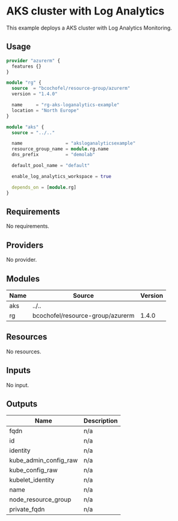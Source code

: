 # AKS cluster with Log Analytics

This example deploys a AKS cluster with Log Analytics Monitoring.

## Usage

```hcl:examples/monitoring-log-analytics/main.tf
provider "azurerm" {
  features {}
}

module "rg" {
  source  = "bcochofel/resource-group/azurerm"
  version = "1.4.0"

  name     = "rg-aks-loganalytics-example"
  location = "North Europe"
}

module "aks" {
  source = "../.."

  name                = "aksloganalyticsexample"
  resource_group_name = module.rg.name
  dns_prefix          = "demolab"

  default_pool_name = "default"

  enable_log_analytics_workspace = true

  depends_on = [module.rg]
}

```

<!-- BEGINNING OF PRE-COMMIT-TERRAFORM DOCS HOOK -->

## Requirements

No requirements.

## Providers

No provider.

## Modules

| Name | Source | Version |
|------|--------|---------|
| aks | ../.. |  |
| rg | bcochofel/resource-group/azurerm | 1.4.0 |

## Resources

No resources.

## Inputs

No input.

## Outputs

| Name | Description |
|------|-------------|
| fqdn | n/a |
| id | n/a |
| identity | n/a |
| kube\_admin\_config\_raw | n/a |
| kube\_config\_raw | n/a |
| kubelet\_identity | n/a |
| name | n/a |
| node\_resource\_group | n/a |
| private\_fqdn | n/a |
<!-- END OF PRE-COMMIT-TERRAFORM DOCS HOOK -->

